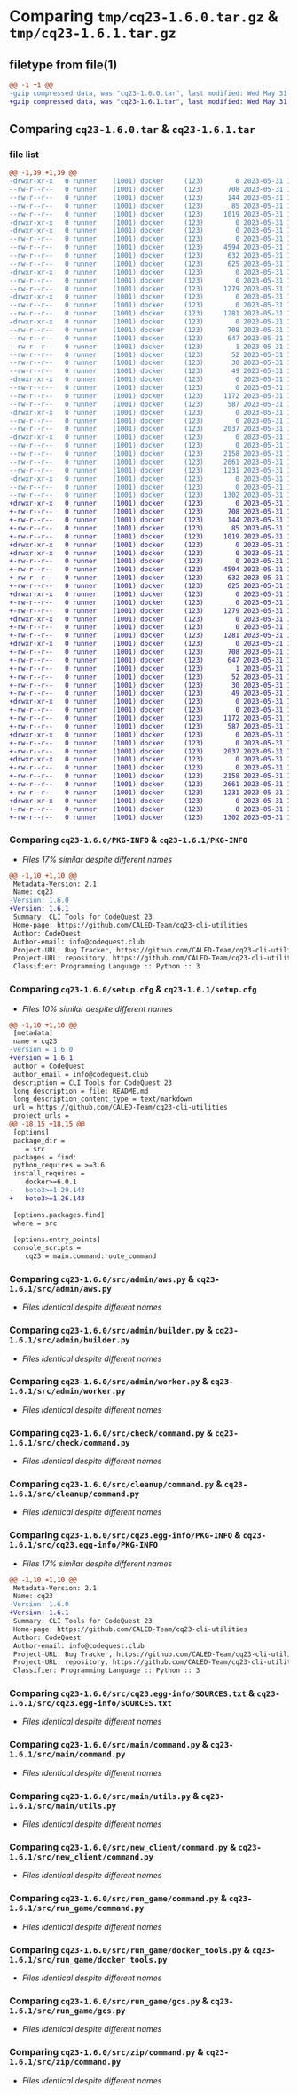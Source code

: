 # Comparing `tmp/cq23-1.6.0.tar.gz` & `tmp/cq23-1.6.1.tar.gz`

## filetype from file(1)

```diff
@@ -1 +1 @@
-gzip compressed data, was "cq23-1.6.0.tar", last modified: Wed May 31 12:43:34 2023, max compression
+gzip compressed data, was "cq23-1.6.1.tar", last modified: Wed May 31 12:48:51 2023, max compression
```

## Comparing `cq23-1.6.0.tar` & `cq23-1.6.1.tar`

### file list

```diff
@@ -1,39 +1,39 @@
-drwxr-xr-x   0 runner    (1001) docker     (123)        0 2023-05-31 12:43:34.859208 cq23-1.6.0/
--rw-r--r--   0 runner    (1001) docker     (123)      708 2023-05-31 12:43:34.859208 cq23-1.6.0/PKG-INFO
--rw-r--r--   0 runner    (1001) docker     (123)      144 2023-05-31 12:43:26.000000 cq23-1.6.0/README.md
--rw-r--r--   0 runner    (1001) docker     (123)       85 2023-05-31 12:43:26.000000 cq23-1.6.0/pyproject.toml
--rw-r--r--   0 runner    (1001) docker     (123)     1019 2023-05-31 12:43:34.859208 cq23-1.6.0/setup.cfg
-drwxr-xr-x   0 runner    (1001) docker     (123)        0 2023-05-31 12:43:34.855208 cq23-1.6.0/src/
-drwxr-xr-x   0 runner    (1001) docker     (123)        0 2023-05-31 12:43:34.855208 cq23-1.6.0/src/admin/
--rw-r--r--   0 runner    (1001) docker     (123)        0 2023-05-31 12:43:26.000000 cq23-1.6.0/src/admin/__init__.py
--rw-r--r--   0 runner    (1001) docker     (123)     4594 2023-05-31 12:43:26.000000 cq23-1.6.0/src/admin/aws.py
--rw-r--r--   0 runner    (1001) docker     (123)      632 2023-05-31 12:43:26.000000 cq23-1.6.0/src/admin/builder.py
--rw-r--r--   0 runner    (1001) docker     (123)      625 2023-05-31 12:43:26.000000 cq23-1.6.0/src/admin/worker.py
-drwxr-xr-x   0 runner    (1001) docker     (123)        0 2023-05-31 12:43:34.855208 cq23-1.6.0/src/check/
--rw-r--r--   0 runner    (1001) docker     (123)        0 2023-05-31 12:43:26.000000 cq23-1.6.0/src/check/__init__.py
--rw-r--r--   0 runner    (1001) docker     (123)     1279 2023-05-31 12:43:26.000000 cq23-1.6.0/src/check/command.py
-drwxr-xr-x   0 runner    (1001) docker     (123)        0 2023-05-31 12:43:34.855208 cq23-1.6.0/src/cleanup/
--rw-r--r--   0 runner    (1001) docker     (123)        0 2023-05-31 12:43:26.000000 cq23-1.6.0/src/cleanup/__init__.py
--rw-r--r--   0 runner    (1001) docker     (123)     1281 2023-05-31 12:43:26.000000 cq23-1.6.0/src/cleanup/command.py
-drwxr-xr-x   0 runner    (1001) docker     (123)        0 2023-05-31 12:43:34.855208 cq23-1.6.0/src/cq23.egg-info/
--rw-r--r--   0 runner    (1001) docker     (123)      708 2023-05-31 12:43:34.000000 cq23-1.6.0/src/cq23.egg-info/PKG-INFO
--rw-r--r--   0 runner    (1001) docker     (123)      647 2023-05-31 12:43:34.000000 cq23-1.6.0/src/cq23.egg-info/SOURCES.txt
--rw-r--r--   0 runner    (1001) docker     (123)        1 2023-05-31 12:43:34.000000 cq23-1.6.0/src/cq23.egg-info/dependency_links.txt
--rw-r--r--   0 runner    (1001) docker     (123)       52 2023-05-31 12:43:34.000000 cq23-1.6.0/src/cq23.egg-info/entry_points.txt
--rw-r--r--   0 runner    (1001) docker     (123)       30 2023-05-31 12:43:34.000000 cq23-1.6.0/src/cq23.egg-info/requires.txt
--rw-r--r--   0 runner    (1001) docker     (123)       49 2023-05-31 12:43:34.000000 cq23-1.6.0/src/cq23.egg-info/top_level.txt
-drwxr-xr-x   0 runner    (1001) docker     (123)        0 2023-05-31 12:43:34.855208 cq23-1.6.0/src/main/
--rw-r--r--   0 runner    (1001) docker     (123)        0 2023-05-31 12:43:26.000000 cq23-1.6.0/src/main/__init__.py
--rw-r--r--   0 runner    (1001) docker     (123)     1172 2023-05-31 12:43:26.000000 cq23-1.6.0/src/main/command.py
--rw-r--r--   0 runner    (1001) docker     (123)      587 2023-05-31 12:43:26.000000 cq23-1.6.0/src/main/utils.py
-drwxr-xr-x   0 runner    (1001) docker     (123)        0 2023-05-31 12:43:34.859208 cq23-1.6.0/src/new_client/
--rw-r--r--   0 runner    (1001) docker     (123)        0 2023-05-31 12:43:26.000000 cq23-1.6.0/src/new_client/__init__.py
--rw-r--r--   0 runner    (1001) docker     (123)     2037 2023-05-31 12:43:26.000000 cq23-1.6.0/src/new_client/command.py
-drwxr-xr-x   0 runner    (1001) docker     (123)        0 2023-05-31 12:43:34.859208 cq23-1.6.0/src/run_game/
--rw-r--r--   0 runner    (1001) docker     (123)        0 2023-05-31 12:43:26.000000 cq23-1.6.0/src/run_game/__init__.py
--rw-r--r--   0 runner    (1001) docker     (123)     2158 2023-05-31 12:43:26.000000 cq23-1.6.0/src/run_game/command.py
--rw-r--r--   0 runner    (1001) docker     (123)     2661 2023-05-31 12:43:26.000000 cq23-1.6.0/src/run_game/docker_tools.py
--rw-r--r--   0 runner    (1001) docker     (123)     1231 2023-05-31 12:43:26.000000 cq23-1.6.0/src/run_game/gcs.py
-drwxr-xr-x   0 runner    (1001) docker     (123)        0 2023-05-31 12:43:34.859208 cq23-1.6.0/src/zip/
--rw-r--r--   0 runner    (1001) docker     (123)        0 2023-05-31 12:43:26.000000 cq23-1.6.0/src/zip/__init__.py
--rw-r--r--   0 runner    (1001) docker     (123)     1302 2023-05-31 12:43:26.000000 cq23-1.6.0/src/zip/command.py
+drwxr-xr-x   0 runner    (1001) docker     (123)        0 2023-05-31 12:48:51.274707 cq23-1.6.1/
+-rw-r--r--   0 runner    (1001) docker     (123)      708 2023-05-31 12:48:51.274707 cq23-1.6.1/PKG-INFO
+-rw-r--r--   0 runner    (1001) docker     (123)      144 2023-05-31 12:48:42.000000 cq23-1.6.1/README.md
+-rw-r--r--   0 runner    (1001) docker     (123)       85 2023-05-31 12:48:42.000000 cq23-1.6.1/pyproject.toml
+-rw-r--r--   0 runner    (1001) docker     (123)     1019 2023-05-31 12:48:51.274707 cq23-1.6.1/setup.cfg
+drwxr-xr-x   0 runner    (1001) docker     (123)        0 2023-05-31 12:48:51.270707 cq23-1.6.1/src/
+drwxr-xr-x   0 runner    (1001) docker     (123)        0 2023-05-31 12:48:51.270707 cq23-1.6.1/src/admin/
+-rw-r--r--   0 runner    (1001) docker     (123)        0 2023-05-31 12:48:42.000000 cq23-1.6.1/src/admin/__init__.py
+-rw-r--r--   0 runner    (1001) docker     (123)     4594 2023-05-31 12:48:42.000000 cq23-1.6.1/src/admin/aws.py
+-rw-r--r--   0 runner    (1001) docker     (123)      632 2023-05-31 12:48:42.000000 cq23-1.6.1/src/admin/builder.py
+-rw-r--r--   0 runner    (1001) docker     (123)      625 2023-05-31 12:48:42.000000 cq23-1.6.1/src/admin/worker.py
+drwxr-xr-x   0 runner    (1001) docker     (123)        0 2023-05-31 12:48:51.270707 cq23-1.6.1/src/check/
+-rw-r--r--   0 runner    (1001) docker     (123)        0 2023-05-31 12:48:42.000000 cq23-1.6.1/src/check/__init__.py
+-rw-r--r--   0 runner    (1001) docker     (123)     1279 2023-05-31 12:48:42.000000 cq23-1.6.1/src/check/command.py
+drwxr-xr-x   0 runner    (1001) docker     (123)        0 2023-05-31 12:48:51.270707 cq23-1.6.1/src/cleanup/
+-rw-r--r--   0 runner    (1001) docker     (123)        0 2023-05-31 12:48:42.000000 cq23-1.6.1/src/cleanup/__init__.py
+-rw-r--r--   0 runner    (1001) docker     (123)     1281 2023-05-31 12:48:42.000000 cq23-1.6.1/src/cleanup/command.py
+drwxr-xr-x   0 runner    (1001) docker     (123)        0 2023-05-31 12:48:51.274707 cq23-1.6.1/src/cq23.egg-info/
+-rw-r--r--   0 runner    (1001) docker     (123)      708 2023-05-31 12:48:51.000000 cq23-1.6.1/src/cq23.egg-info/PKG-INFO
+-rw-r--r--   0 runner    (1001) docker     (123)      647 2023-05-31 12:48:51.000000 cq23-1.6.1/src/cq23.egg-info/SOURCES.txt
+-rw-r--r--   0 runner    (1001) docker     (123)        1 2023-05-31 12:48:51.000000 cq23-1.6.1/src/cq23.egg-info/dependency_links.txt
+-rw-r--r--   0 runner    (1001) docker     (123)       52 2023-05-31 12:48:51.000000 cq23-1.6.1/src/cq23.egg-info/entry_points.txt
+-rw-r--r--   0 runner    (1001) docker     (123)       30 2023-05-31 12:48:51.000000 cq23-1.6.1/src/cq23.egg-info/requires.txt
+-rw-r--r--   0 runner    (1001) docker     (123)       49 2023-05-31 12:48:51.000000 cq23-1.6.1/src/cq23.egg-info/top_level.txt
+drwxr-xr-x   0 runner    (1001) docker     (123)        0 2023-05-31 12:48:51.274707 cq23-1.6.1/src/main/
+-rw-r--r--   0 runner    (1001) docker     (123)        0 2023-05-31 12:48:42.000000 cq23-1.6.1/src/main/__init__.py
+-rw-r--r--   0 runner    (1001) docker     (123)     1172 2023-05-31 12:48:42.000000 cq23-1.6.1/src/main/command.py
+-rw-r--r--   0 runner    (1001) docker     (123)      587 2023-05-31 12:48:42.000000 cq23-1.6.1/src/main/utils.py
+drwxr-xr-x   0 runner    (1001) docker     (123)        0 2023-05-31 12:48:51.274707 cq23-1.6.1/src/new_client/
+-rw-r--r--   0 runner    (1001) docker     (123)        0 2023-05-31 12:48:42.000000 cq23-1.6.1/src/new_client/__init__.py
+-rw-r--r--   0 runner    (1001) docker     (123)     2037 2023-05-31 12:48:42.000000 cq23-1.6.1/src/new_client/command.py
+drwxr-xr-x   0 runner    (1001) docker     (123)        0 2023-05-31 12:48:51.274707 cq23-1.6.1/src/run_game/
+-rw-r--r--   0 runner    (1001) docker     (123)        0 2023-05-31 12:48:42.000000 cq23-1.6.1/src/run_game/__init__.py
+-rw-r--r--   0 runner    (1001) docker     (123)     2158 2023-05-31 12:48:42.000000 cq23-1.6.1/src/run_game/command.py
+-rw-r--r--   0 runner    (1001) docker     (123)     2661 2023-05-31 12:48:42.000000 cq23-1.6.1/src/run_game/docker_tools.py
+-rw-r--r--   0 runner    (1001) docker     (123)     1231 2023-05-31 12:48:42.000000 cq23-1.6.1/src/run_game/gcs.py
+drwxr-xr-x   0 runner    (1001) docker     (123)        0 2023-05-31 12:48:51.274707 cq23-1.6.1/src/zip/
+-rw-r--r--   0 runner    (1001) docker     (123)        0 2023-05-31 12:48:42.000000 cq23-1.6.1/src/zip/__init__.py
+-rw-r--r--   0 runner    (1001) docker     (123)     1302 2023-05-31 12:48:42.000000 cq23-1.6.1/src/zip/command.py
```

### Comparing `cq23-1.6.0/PKG-INFO` & `cq23-1.6.1/PKG-INFO`

 * *Files 17% similar despite different names*

```diff
@@ -1,10 +1,10 @@
 Metadata-Version: 2.1
 Name: cq23
-Version: 1.6.0
+Version: 1.6.1
 Summary: CLI Tools for CodeQuest 23
 Home-page: https://github.com/CALED-Team/cq23-cli-utilities
 Author: CodeQuest
 Author-email: info@codequest.club
 Project-URL: Bug Tracker, https://github.com/CALED-Team/cq23-cli-utilities/-/issues
 Project-URL: repository, https://github.com/CALED-Team/cq23-cli-utilities
 Classifier: Programming Language :: Python :: 3
```

### Comparing `cq23-1.6.0/setup.cfg` & `cq23-1.6.1/setup.cfg`

 * *Files 10% similar despite different names*

```diff
@@ -1,10 +1,10 @@
 [metadata]
 name = cq23
-version = 1.6.0
+version = 1.6.1
 author = CodeQuest
 author_email = info@codequest.club
 description = CLI Tools for CodeQuest 23
 long_description = file: README.md
 long_description_content_type = text/markdown
 url = https://github.com/CALED-Team/cq23-cli-utilities
 project_urls = 
@@ -18,15 +18,15 @@
 [options]
 package_dir = 
 	= src
 packages = find:
 python_requires = >=3.6
 install_requires = 
 	docker>=6.0.1
-	boto3>=1.29.143
+	boto3>=1.26.143
 
 [options.packages.find]
 where = src
 
 [options.entry_points]
 console_scripts = 
 	cq23 = main.command:route_command
```

### Comparing `cq23-1.6.0/src/admin/aws.py` & `cq23-1.6.1/src/admin/aws.py`

 * *Files identical despite different names*

### Comparing `cq23-1.6.0/src/admin/builder.py` & `cq23-1.6.1/src/admin/builder.py`

 * *Files identical despite different names*

### Comparing `cq23-1.6.0/src/admin/worker.py` & `cq23-1.6.1/src/admin/worker.py`

 * *Files identical despite different names*

### Comparing `cq23-1.6.0/src/check/command.py` & `cq23-1.6.1/src/check/command.py`

 * *Files identical despite different names*

### Comparing `cq23-1.6.0/src/cleanup/command.py` & `cq23-1.6.1/src/cleanup/command.py`

 * *Files identical despite different names*

### Comparing `cq23-1.6.0/src/cq23.egg-info/PKG-INFO` & `cq23-1.6.1/src/cq23.egg-info/PKG-INFO`

 * *Files 17% similar despite different names*

```diff
@@ -1,10 +1,10 @@
 Metadata-Version: 2.1
 Name: cq23
-Version: 1.6.0
+Version: 1.6.1
 Summary: CLI Tools for CodeQuest 23
 Home-page: https://github.com/CALED-Team/cq23-cli-utilities
 Author: CodeQuest
 Author-email: info@codequest.club
 Project-URL: Bug Tracker, https://github.com/CALED-Team/cq23-cli-utilities/-/issues
 Project-URL: repository, https://github.com/CALED-Team/cq23-cli-utilities
 Classifier: Programming Language :: Python :: 3
```

### Comparing `cq23-1.6.0/src/cq23.egg-info/SOURCES.txt` & `cq23-1.6.1/src/cq23.egg-info/SOURCES.txt`

 * *Files identical despite different names*

### Comparing `cq23-1.6.0/src/main/command.py` & `cq23-1.6.1/src/main/command.py`

 * *Files identical despite different names*

### Comparing `cq23-1.6.0/src/main/utils.py` & `cq23-1.6.1/src/main/utils.py`

 * *Files identical despite different names*

### Comparing `cq23-1.6.0/src/new_client/command.py` & `cq23-1.6.1/src/new_client/command.py`

 * *Files identical despite different names*

### Comparing `cq23-1.6.0/src/run_game/command.py` & `cq23-1.6.1/src/run_game/command.py`

 * *Files identical despite different names*

### Comparing `cq23-1.6.0/src/run_game/docker_tools.py` & `cq23-1.6.1/src/run_game/docker_tools.py`

 * *Files identical despite different names*

### Comparing `cq23-1.6.0/src/run_game/gcs.py` & `cq23-1.6.1/src/run_game/gcs.py`

 * *Files identical despite different names*

### Comparing `cq23-1.6.0/src/zip/command.py` & `cq23-1.6.1/src/zip/command.py`

 * *Files identical despite different names*

